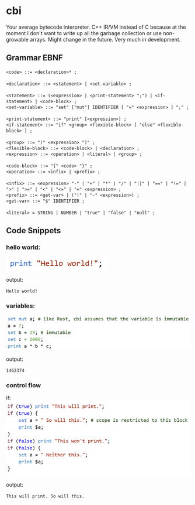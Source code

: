 # cbi #

Your average bytecode interpreter. C++ IR/VM instead of C because at the moment I don't want to write up all the garbage collection or use non-growable arrays. Might change in the future.
Very much in development.


## Grammar EBNF ##
```EBNF
<code> ::= <declaration>* ;

<declaration> ::= <statement> | <set-variable> ;

<statement> ::= (<expression> | <print-statement> ";") | <if-statement> | <code-block> ;
<set-variable> ::= "set" ["mut"] IDENTIFIER [ "=" <expression> ] ";" ;

<print-statement> ::= "print" [<expression>] ;
<if-statement> ::= "if" <group> <flexible-block> [ "else" <flexible-block> ] ;

<group> ::= "(" <expression> ")" ;
<flexible-block> ::= <code-block> | <declaration> ;
<expression> ::= <operation> | <literal> | <group> ;

<code-block> ::= "{" <code> "}" ;
<operation> ::= <infix> | <prefix> ;

<infix> ::= <expression> "-" | "+" | "*" | "/" | "||" | "==" | "!=" | ">" | ">=" | "<" | "<=" | "=" <expression> ;
<prefix> ::= <get-var> | ("!" | "-" <expression>) ;
<get-var> ::= "$" IDENTIFIER ;

<literal> = STRING | NUMBER | "true" | "false" | "null" ;
```

## Code Snippets ##

### hello world: ###
![Alt text](examples/hello_world.png?raw=true "Hello World")

output:
```
Hello world!
```
### variables: ###

![Alt text](examples/variable_example.png?raw=true "Variables")

output:
```
1462374
```
### control flow ###
if:
![Alt text](examples/if_example.png?raw=true "If")

output:
```
This will print. So will this.
```
